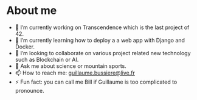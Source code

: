 # About me

- 🔭 I’m currently working on Transcendence which is the last project of 42.
- 🌱 I’m currently learning how to deploy a a web app with Django and Docker.
- 👯 I’m looking to collaborate on various project related new technology such as Blockchain or AI.
- 💬 Ask me about science or mountain sports.
- 📫 How to reach me: guillaume.bussiere@live.fr
- ⚡ Fun fact: you can call me Bill if Guillaume is too complicated to pronounce.
